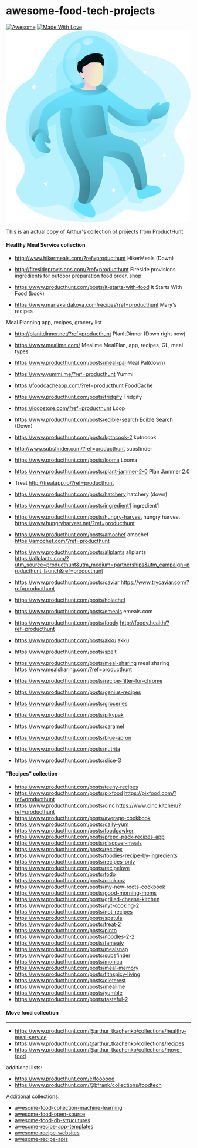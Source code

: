 # awesome-food-tech-projects

[![Awesome](https://cdn.rawgit.com/sindresorhus/awesome/d7305f38d29fed78fa85652e3a63e154dd8e8829/media/badge.svg)](https://github.com/ChickenKyiv/awesome-food-tech-projects) [![Made With Love](https://img.shields.io/badge/Made%20With-Love-orange.svg)](https://github.com/ChickenKyiv/awesome-food-tech-projects)
![astronaut](https://raw.githubusercontent.com/GroceriStar/creative/master/website-illustrations/astronaut.svg?sanitize=true)

This is an actual copy of Arthur's collection of projects from ProductHunt

#### Healthy Meal Service collection

- http://www.hikermeals.com/?ref=producthunt HikerMeals
(Down)

- http://firesideprovisions.com/?ref=producthunt Fireside provisions
ingredients for outdoor preparation
food order, shop

- https://www.producthunt.com/posts/it-starts-with-food It Starts With Food (book)


- https://www.mariakardakova.com/recipes?ref=producthunt Mary's recipes

Meal Planning
app, recipes, grocery list

- http://planitdinner.net/?ref=producthunt PlanItDinner (Down right now)


- https://www.mealime.com/ Mealime
MealPlan, app, recipes, GL, meal types

- https://www.producthunt.com/posts/meal-pal Meal Pal(down)

- https://www.yummi.me/?ref=producthunt Yummi
- https://foodcacheapp.com/?ref=producthunt FoodCache
- https://www.producthunt.com/posts/fridgify Fridgify
- https://loopstore.com/?ref=producthunt Loop
- https://www.producthunt.com/posts/edible-search Edible Search (Down)
- https://www.producthunt.com/posts/kptncook-2 kptncook
- http://www.subsfinder.com/?ref=producthunt subsfinder
- https://www.producthunt.com/posts/looma Looma
- https://www.producthunt.com/posts/plant-jammer-2-0 Plan Jammer 2.0
- Treat http://treatapp.io/?ref=producthunt
- https://www.producthunt.com/posts/hatchery hatchery (down)
- https://www.producthunt.com/posts/ingredient1 ingredient1
- https://www.producthunt.com/posts/hungry-harvest hungry harvest https://www.hungryharvest.net/?ref=producthunt
- https://www.producthunt.com/posts/amochef amochef https://amochef.com/?ref=producthunt
- https://www.producthunt.com/posts/allplants allplants https://allplants.com/?utm_source=producthunt&utm_medium=partnerships&utm_campaign=producthunt_launch&ref=producthunt
- https://www.producthunt.com/posts/caviar https://www.trycaviar.com/?ref=producthunt
- https://www.producthunt.com/posts/holachef
- https://www.producthunt.com/posts/emeals emeals.com
- https://www.producthunt.com/posts/foody http://foody.health/?ref=producthunt
- https://www.producthunt.com/posts/akku akku
- https://www.producthunt.com/posts/spelt
- https://www.producthunt.com/posts/meal-sharing meal sharing https://www.mealsharing.com/?ref=producthunt
- https://www.producthunt.com/posts/recipe-filter-for-chrome
- https://www.producthunt.com/posts/genius-recipes
- https://www.producthunt.com/posts/groceries
- https://www.producthunt.com/posts/pikypak
- https://www.producthunt.com/posts/caramel
- https://www.producthunt.com/posts/blue-apron

- https://www.producthunt.com/posts/nutrita

- https://www.producthunt.com/posts/slice-3


#### "Recipes" collection
- https://www.producthunt.com/posts/teeny-recipes
- https://www.producthunt.com/posts/pixfood https://pixfood.com/?ref=producthunt
- https://www.producthunt.com/posts/cinc https://www.cinc.kitchen/?ref=producthunt
- https://www.producthunt.com/posts/average-cookbook
- https://www.producthunt.com/posts/daily-yum
- https://www.producthunt.com/posts/foodgawker
- https://www.producthunt.com/posts/prepd-pack-recipes-app
- https://www.producthunt.com/posts/discover-meals
- https://www.producthunt.com/posts/recidex
- https://www.producthunt.com/posts/foodies-recipe-by-ingredients
- https://www.producthunt.com/posts/recipes-only
- https://www.producthunt.com/posts/recipelove
- https://www.producthunt.com/posts/fodo
- https://www.producthunt.com/posts/cookooz
- https://www.producthunt.com/posts/my-new-roots-cookbook
- https://www.producthunt.com/posts/good-morning-moms
- https://www.producthunt.com/posts/grilled-cheese-kitchen
- https://www.producthunt.com/posts/nyt-cooking-2
- https://www.producthunt.com/posts/not-recipes
- https://www.producthunt.com/posts/spatula
- https://www.producthunt.com/posts/treat-2
- https://www.producthunt.com/posts/pinto
- https://www.producthunt.com/posts/noodles-2-2
- https://www.producthunt.com/posts/famealy
- https://www.producthunt.com/posts/mealsnap
- https://www.producthunt.com/posts/subsfinder
- https://www.producthunt.com/posts/monica
- https://www.producthunt.com/posts/meal-memory
- https://www.producthunt.com/posts/fitnspicy-living
- https://www.producthunt.com/posts/dieterest
- https://www.producthunt.com/posts/mealime
- https://www.producthunt.com/posts/yumble
- https://www.producthunt.com/posts/tasteful-2

#### Move food collection

---

- https://www.producthunt.com/@arthur_tkachenko/collections/healthy-meal-service
- https://www.producthunt.com/@arthur_tkachenko/collections/recipes
- https://www.producthunt.com/@arthur_tkachenko/collections/move-food

additional lists:
- https://www.producthunt.com/e/foooood
- https://www.producthunt.com/@bfrank/collections/foodtech


Additional collections:
- [awesome-food-collection-machine-learning](https://github.com/ChickenKyiv/awesome-food-collection-machine-learning)
- [awesome-food-open-source](https://github.com/ChickenKyiv/awesome-food-open-source)
- [awesome-food-db-strucutures](https://github.com/ChickenKyiv/awesome-food-db-strucutures)
- [awesome-recipe-app-templates](https://github.com/ChickenKyiv/awesome-recipe-app-templates)
- [awesome-recipe-websites](https://github.com/ChickenKyiv/awesome-recipe-websites)
- [awesome-recipe-apis](https://github.com/ChickenKyiv/awesome-recipe-apis)
